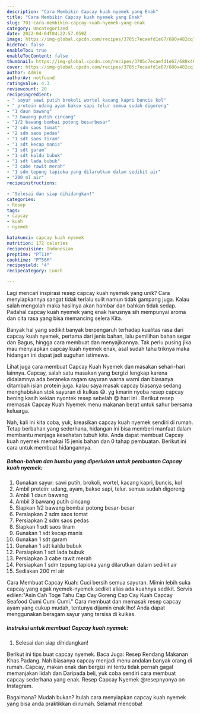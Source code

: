 ```yaml
---
description: "Cara Membikin Capcay kuah nyemek yang Enak"
title: "Cara Membikin Capcay kuah nyemek yang Enak"
slug: 701-cara-membikin-capcay-kuah-nyemek-yang-enak
category: Uncategorized
date: 2022-04-04T04:22:57.059Z
image: https://img-global.cpcdn.com/recipes/3705c7ecaefd1e67/680x482cq70/capcay-kuah-nyemek-foto-resep-utama.jpg
hideToc: false
enableToc: true
enableTocContent: false
thumbnail: https://img-global.cpcdn.com/recipes/3705c7ecaefd1e67/680x482cq70/capcay-kuah-nyemek-foto-resep-utama.jpg
cover: https://img-global.cpcdn.com/recipes/3705c7ecaefd1e67/680x482cq70/capcay-kuah-nyemek-foto-resep-utama.jpg
author: Admin
authorAv: notfound
ratingvalue: 4.3
reviewcount: 20
recipeingredient:
- " sayur sawi putih brokoli wortel kacang kapri buncis kol"
- " protein udang ayam bakso sapi telur semua sudah digoreng"
- "1 daun bawang"
- "3 bawang putih cincang"
- "1/2 bawang bombai potong besarbesar"
- "2 sdm saos tomat"
- "2 sdm saos pedas"
- "1 sdt saos tiram"
- "1 sdt kecap manis"
- "1 sdt garam"
- "1 sdt kaldu bubuk"
- "1 sdt lada bubuk"
- "3 cabe rawit merah"
- "1 sdm tepung tapioka yang dilarutkan dalam sedikit air"
- "200 ml air"
recipeinstructions:

- "Selesai dan siap dihidangkan!"
categories:
- Resep
tags:
- capcay
- kuah
- nyemek

katakunci: capcay kuah nyemek 
nutrition: 172 calories
recipecuisine: Indonesian
preptime: "PT11M"
cooktime: "PT56M"
recipeyield: "4"
recipecategory: Lunch

---
```





Lagi mencari inspirasi resep capcay kuah nyemek yang unik? Cara menyiapkannya sangat tidak terlalu sulit namun tidak gampang juga. Kalau salah mengolah maka hasilnya akan hambar dan bahkan tidak sedap. Padahal capcay kuah nyemek yang enak harusnya sih mempunyai aroma dan cita rasa yang bisa memancing selera Kita.





Banyak hal yang sedikit banyak berpengaruh terhadap kualitas rasa dari capcay kuah nyemek, pertama dari jenis bahan, lalu pemilihan bahan segar dan Bagus, hingga cara membuat dan menyajikannya. Tak perlu pusing jika mau menyiapkan capcay kuah nyemek enak,      asal sudah tahu triknya maka hidangan ini dapat jadi suguhan istimewa.














Lihat juga cara membuat Capcay Kuah Nyemek dan masakan sehari-hari lainnya. Capcay, salah satu masakan yang bergizi lengkap karena didalamnya ada beraneka ragam sayuran warna warni dan biasanya ditambah isian protein juga. kalau saya masak capcay biasanya sedang menghabiskan stok sayuran di kulkas 😅. yg kmarin nyoba resep capcay bening kasih kekian nyontek resep sebelah 😋 hari ini . Berikut resep memasak Capcay Kuah Nyemek menu makanan berat untuk sahur bersama keluarga.






Nah, kali ini kita coba, yuk, kreasikan capcay kuah nyemek sendiri di rumah. Tetap berbahan yang sederhana, hidangan ini bisa memberi manfaat dalam membantu menjaga kesehatan tubuh kita. Anda dapat membuat Capcay kuah nyemek memakai 15 jenis bahan dan 0 tahap pembuatan. Berikut ini cara untuk membuat hidangannya.

<!--inarticleads1-->

##### Bahan-bahan dan bumbu yang diperlukan untuk pembuatan Capcay kuah nyemek:

1. Gunakan  sayur: sawi putih, brokoli, wortel, kacang kapri, buncis, kol
1. Ambil  protein: udang, ayam, bakso sapi, telur. semua sudah digoreng
1. Ambil 1 daun bawang
1. Ambil 3 bawang putih cincang
1. Siapkan 1/2 bawang bombai potong besar-besar
1. Persiapkan 2 sdm saos tomat
1. Persiapkan 2 sdm saos pedas
1. Siapkan 1 sdt saos tiram
1. Gunakan 1 sdt kecap manis
1. Gunakan 1 sdt garam
1. Gunakan 1 sdt kaldu bubuk
1. Persiapkan 1 sdt lada bubuk
1. Persiapkan 3 cabe rawit merah
1. Persiapkan 1 sdm tepung tapioka yang dilarutkan dalam sedikit air
1. Sediakan 200 ml air


Cara Membuat Capcay Kuah: Cuci bersih semua sayuran. Mimin lebih suka capcay yang agak nyemek-nyemek sedikit alias ada kuahnya sedikit. Servis edilen:&#34;Asin Cah Toge Tahu Cap Cay Goreng Cap Cay Kuah Capcay Seafood Cumi Cumi Cumi.&#34; Cara membuat dan memasak resep capcay ayam yang cukup mudah, tentunya dijamin enak lho! Anda dapat menggunakan beragam sayur yang tersisa di kulkas. 

<!--inarticleads2-->

##### Instruksi untuk membuat Capcay kuah nyemek:


1. Selesai dan siap dihidangkan!

Berikut ini tips buat capcay nyemek. Baca Juga: Resep Rendang Makanan Khas Padang. Nah biasanya capcay menjadi menu andalan banyak orang di rumah. Capcay, makan enak dan bergizi ini tentu tidak pernah gagal memanjakan lidah dan Daripada beli, yuk coba sendiri cara membuat capcay sederhana yang enak. Resep Capcay Nyemek @resepnyonya on Instagram. 

Bagaimana? Mudah bukan? Itulah cara menyiapkan capcay kuah nyemek yang bisa anda praktikkan di rumah. Selamat mencoba!
